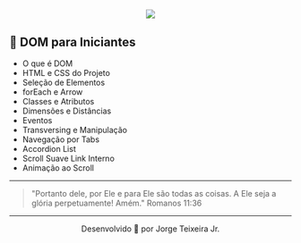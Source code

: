 <h1 align="center">

<img src="https://ik.imagekit.io/wok5lamr2n/Opera_Instant_neo_2020-06-17_163803_www.origamid.com_S3rlnfR03.png">

</h1>

## 🍼 DOM para Iniciantes

- O que é DOM
- HTML e CSS do Projeto
- Seleção de Elementos
- forEach e Arrow
- Classes e Atributos
- Dimensões e Distâncias
- Eventos
- Transversing e Manipulação
- Navegação por Tabs
- Accordion List
- Scroll Suave Link Interno
- Animação ao Scroll

---

> "Portanto dele, por Ele e para Ele são todas as coisas. A Ele seja a glória perpetuamente! Amém."
> Romanos 11:36

---

<p align="center">Desenvolvido 🚀 por Jorge Teixeira Jr.</p>
